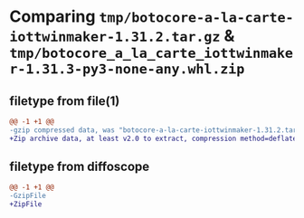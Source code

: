 # Comparing `tmp/botocore-a-la-carte-iottwinmaker-1.31.2.tar.gz` & `tmp/botocore_a_la_carte_iottwinmaker-1.31.3-py3-none-any.whl.zip`

## filetype from file(1)

```diff
@@ -1 +1 @@
-gzip compressed data, was "botocore-a-la-carte-iottwinmaker-1.31.2.tar", last modified: Wed Jul 12 01:44:38 2023, max compression
+Zip archive data, at least v2.0 to extract, compression method=deflate
```

## filetype from diffoscope

```diff
@@ -1 +1 @@
-GzipFile
+ZipFile
```

